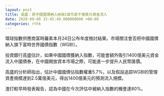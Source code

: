 ```yaml
---
layout: post
title: 高盛：若中國國債納入WGBI或令逾千億美元資金流入
date: 2020-09-08 15:45:49.000000000 +08:00
categories: rthk
---
```


環球指數供應商富時羅素本月24日公布年度檢討結果。市場關注會否把中國國債納入旗下富時世界國債指數（WGBI）。

投資銀行高盛估計，如果中國國債獲納入指數，可能會額外吸引1400億美元資金流入中國債券，在中國開放資本市場之際，可能進一步提升人民幣匯價。

高盛的分析師指出，估計中國國債佔指數權重5.7%，以及假設追踪WGBI的管理資產規模達到2.5萬億美元，得出1400億美元的預測流入規模。

渣打較早時發表報告，認為中國在今次評估中被納入指數的機會達80%。
